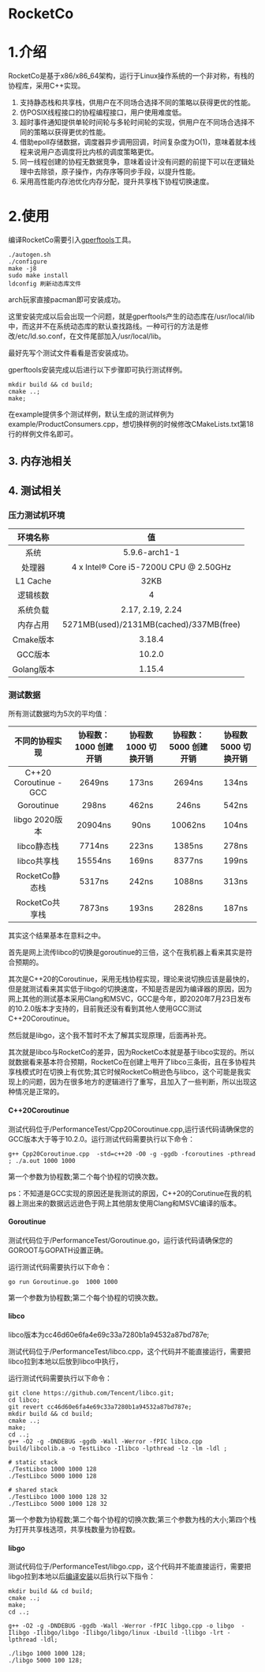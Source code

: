 # RocketCo
# 1.介绍
RocketCo是基于x86/x86_64架构，运行于Linux操作系统的一个非对称，有栈的协程库，采用C++实现。


1. 支持静态栈和共享栈，供用户在不同场合选择不同的策略以获得更优的性能。 
2. 仿POSIX线程接口的协程编程接口，用户使用难度低。
3. 超时事件通知提供单轮时间轮与多轮时间轮的实现，供用户在不同场合选择不同的策略以获得更优的性能。
4. 借助epoll存储数据，调度器异步调用回调，时间复杂度为O(1)，意味着就本线程来说用户态调度将比内核的调度策略更优。
5. 同一线程创建的协程无数据竞争，意味着设计没有问题的前提下可以在逻辑处理中去除锁，原子操作，内存序等同步手段，以提升性能。
6. 采用高性能内存池优化内存分配，提升共享栈下协程切换速度。

# 2.使用
编译RocketCo需要引入[gperftools](https://github.com/gperftools/gperftools)工具。
```
./autogen.sh
./configure
make -j8
sudo make install
ldconfig 刷新动态库文件
```
arch玩家直接pacman即可安装成功。

这里安装完成以后会出现一个问题，就是gperftools产生的动态库在/usr/local/lib中，而这并不在系统动态库的默认查找路线。一种可行的方法是修改/etc/ld.so.conf，在文件尾部加入/usr/local/lib。

最好先写个测试文件看看是否安装成功。


gperftools安装完成以后进行以下步骤即可执行测试样例。

```
mkdir build && cd build;
cmake ..;
make;
```

在example提供多个测试样例，默认生成的测试样例为example/ProductConsumers.cpp，想切换样例的时候修改CMakeLists.txt第18行的样例文件名即可。

## 3. 内存池相关 

## 4. 测试相关

### 压力测试机环境
| 环境名称 | 值 | 
:-----:|:-----:|
系统|5.9.6-arch1-1|
处理器|4 x Intel® Core i5-7200U CPU @ 2.50GHz |
L1 Cache|32KB|
逻辑核数|4|
系统负载|2.17, 2.19, 2.24|
内存占用|5271MB(used)/2131MB(cached)/337MB(free)
Cmake版本|3.18.4|
GCC版本|10.2.0|
Golang版本|1.15.4 |

### 测试数据

所有测试数据均为5次的平均值：

| 不同的协程实现| 协程数：1000 创建开销 | 协程数1000 切换开销| 协程数：5000 创建开销 | 协程数5000 切换开销|  
:-----:|:-----:|:-----:|:-----:|:-----:|
|C++20 Coroutinue - GCC|2649ns|173ns|2694ns|134ns|
|Goroutinue|298ns|462ns| 246ns|542ns|
|libgo 2020版本|20904ns|90ns|10062ns|104ns|
|libco静态栈|7714ns| 223ns| 1385ns| 278ns|
|libco共享栈|15554ns|169ns| 8377ns|199ns|
|RocketCo静态栈|5317ns|242ns|1088ns|313ns|
|RocketCo共享栈|7873ns|193ns|2828ns|187ns|

其实这个结果基本在意料之中。

首先是网上流传libco的切换是goroutinue的三倍，这个在我机器上看来其实是符合预期的。

其次是C++20的Coroutinue，采用无栈协程实现，理论来说切换应该是最快的，但是就测试看来其实低于libgo的切换速度，不知是否是因为编译器的原因，因为网上其他的测试基本采用Clang和MSVC，GCC是今年，即2020年7月23日发布的10.2.0版本才支持的，目前我还没有看到其他人使用GCC测试C++20Coroutinue。

然后就是libgo，这个我不暂时不太了解其实现原理，后面再补充。

其次就是libco与RocketCo的差异，因为RocketCo本就是基于libco实现的。所以就数据看来基本符合预期，RocketCo在创建上甩开了libco三条街，且在多协程共享栈模式时在切换上有优势;其它时候RocketCo稍逊色与libco，这个可能是我实现上的问题，因为在很多地方的逻辑进行了重写，且加入了一些判断，所以出现这种情况是正常的。



#### C++20Coroutinue

测试代码位于/PerformanceTest/Cpp20Coroutinue.cpp,运行该代码请确保您的GCC版本大于等于10.2.0。运行测试代码需要执行以下命令：
```
g++ Cpp20Coroutinue.cpp  -std=c++20 -O0 -g -ggdb -fcoroutines -pthread ; ./a.out 1000 1000
```

第一个参数为协程数;第二个每个协程的切换次数。

ps：不知道是GCC实现的原因还是我测试的原因，C++20的Corutinue在我的机器上测出来的数据远远逊色于网上其他朋友使用Clang和MSVC编译的版本。

#### Goroutinue

测试代码位于/PerformanceTest/Goroutinue.go，运行该代码请确保您的GOROOT与GOPATH设置正确。

运行测试代码需要执行以下命令：
```
go run Goroutinue.go  1000 1000 
```

第一个参数为协程数;第二个每个协程的切换次数。

#### libco

libco版本为cc46d60e6fa4e69c33a7280b1a94532a87bd787e;

测试代码位于/PerformanceTest/libco.cpp，这个代码并不能直接运行，需要把libco拉到本地以后放到libco中执行，

运行测试代码需要执行以下命令：
```
git clone https://github.com/Tencent/libco.git;
cd libco;
git revert cc46d60e6fa4e69c33a7280b1a94532a87bd787e;
mkdir build && cd build;
cmake ..;
make;
cd ..;
g++ -O2 -g -DNDEBUG -ggdb -Wall -Werror -fPIC libco.cpp build/libcolib.a -o TestLibco -Ilibco -lpthread -lz -lm -ldl ;

# static stack
./TestLibco 1000 1000 128
./TestLibco 5000 1000 128

# shared stack
./TestLibco 1000 1000 128 32
./TestLibco 5000 1000 128 32
```
第一个参数为协程数;第二个每个协程的切换次数;第三个参数为栈的大小;第四个栈为打开共享栈选项，共享栈数量为协程数。

#### libgo
测试代码位于/PerformanceTest/libgo.cpp，这个代码并不能直接运行，需要把libgo拉到本地以后[编译安装](https://gitee.com/yyzybb537/libgo)以后执行以下指令：
```
mkdir build && cd build;
cmake ..;
make;
cd ..;

g++ -O2 -g -DNDEBUG -ggdb -Wall -Werror -fPIC libgo.cpp -o libgo  -Ilibgo -Ilibgo/libgo -Ilibgo/libgo/linux -Lbuild -llibgo -lrt -lpthread -ldl;

./libgo 1000 1000 128;
./libgo 5000 100 128;
```